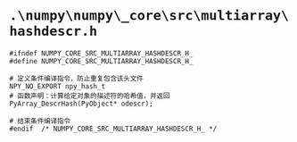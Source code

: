 # `.\numpy\numpy\_core\src\multiarray\hashdescr.h`

```
#ifndef NUMPY_CORE_SRC_MULTIARRAY_HASHDESCR_H_
#define NUMPY_CORE_SRC_MULTIARRAY_HASHDESCR_H_

# 定义条件编译指令，防止重复包含该头文件
NPY_NO_EXPORT npy_hash_t
# 函数声明：计算给定对象的描述符的哈希值，并返回
PyArray_DescrHash(PyObject* odescr);

# 结束条件编译指令
#endif  /* NUMPY_CORE_SRC_MULTIARRAY_HASHDESCR_H_ */
```